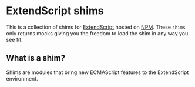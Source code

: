 # ExtendScript shims
This is a collection of shims for [ExtendScript](https://en.wikipedia.org/wiki/ExtendScript) hosted on [NPM](https://www.npmjs.com/org/extendscript). These `shims` only returns mocks giving you the freedom to load the shim in any way you see fit.

## What is a shim?
Shims are modules that bring new ECMAScript features to the ExtendScript environment.
